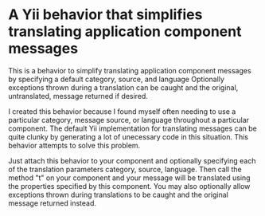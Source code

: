 A Yii behavior that simplifies translating application component messages
==========================================================================================

This is a behavior to simplify translating application component messages by specifying a default category, source, and language
Optionally exceptions thrown during a translation can be caught and the original, untranslated, message returned if desired.

I created this behavior because I found myself often needing to use a particular category, message source, or language throughout a particular component.
The default Yii implementation for translating messages can be quite clunky by generating a lot of unecessary code in this situation.
This behavior attempts to solve this problem.

Just attach this behavior to your component and optionally specifying each of the translation parameters category, source, language.
Then call the method "t" on your component and your message will be translated using the properties specified by this component.
You may also optionally allow exceptions thrown during translations to be caught and the original message returned instead.